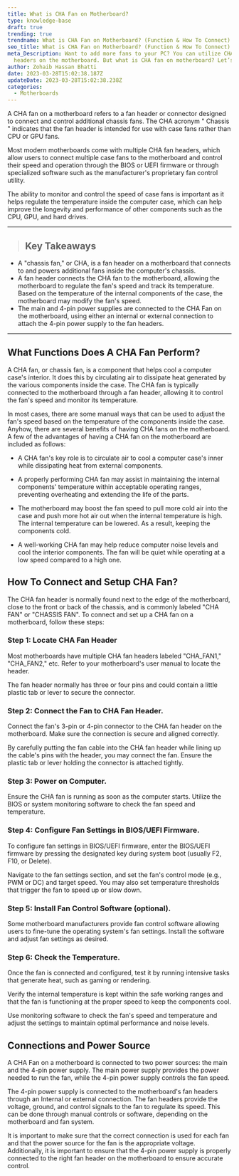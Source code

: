 ```yaml
---
title: What is CHA Fan on Motherboard?
type: knowledge-base
draft: true
trending: true
trendname: What is CHA Fan on Motherboard? (Function & How To Connect)
seo_title: What is CHA Fan on Motherboard? (Function & How To Connect)
meta_Description: Want to add more fans to your PC? You can utilize CHA fan
  headers on the motherboard. But what is CHA fan on motherboard? Let’s uncover!
author: Zohaib Hassan Bhatti
date: 2023-03-28T15:02:38.187Z
updateDate: 2023-03-28T15:02:38.238Z
categories:
  - Motherboards
---
```

A CHA fan on a motherboard refers to a fan header or connector designed to connect and control additional chassis fans. The CHA acronym " Chassis " indicates that the fan header is intended for use with case fans rather than CPU or GPU fans.

Most modern motherboards come with multiple CHA fan headers, which allow users to connect multiple case fans to the motherboard and control their speed and operation through the BIOS or UEFI firmware or through specialized software such as the manufacturer's proprietary fan control utility.

The ability to monitor and control the speed of case fans is important as it helps regulate the temperature inside the computer case, which can help improve the longevity and performance of other components such as the CPU, GPU, and hard drives.

- - -

> ## Key Takeaways

* A "chassis fan," or CHA, is a fan header on a motherboard that connects to and powers additional fans inside the computer's chassis. 
* A fan header connects the CHA fan to the motherboard, allowing the motherboard to regulate the fan's speed and track its temperature. Based on the temperature of the internal components of the case, the motherboard may modify the fan's speed.
* The main and 4-pin power supplies are connected to the CHA Fan on the motherboard, using either an internal or external connection to attach the 4-pin power supply to the fan headers.

- - -

## What Functions Does A CHA Fan Perform? 

A CHA fan, or chassis fan, is a component that helps cool a computer case's interior. It does this by circulating air to dissipate heat generated by the various components inside the case. The CHA fan is typically connected to the motherboard through a fan header, allowing it to control the fan's speed and monitor its temperature. 

In most cases, there are some manual ways that can be used to adjust the fan's speed based on the temperature of the components inside the case. Anyhow, there are several benefits of having CHA fans on the motherboard. A few of the advantages of having a CHA fan on the motherboard are included as follows: 

* A CHA fan's key role is to circulate air to cool a computer case's inner while dissipating heat from external components.


* A properly performing CHA fan may assist in maintaining the internal components' temperature within acceptable operating ranges, preventing overheating and extending the life of the parts.


* The motherboard may boost the fan speed to pull more cold air into the case and push more hot air out when the internal temperature is high. The internal temperature can be lowered. As a result, keeping the components cold.


* A well-working CHA fan may help reduce computer noise levels and cool the interior components. The fan will be quiet while operating at a low speed compared to a high one.

## How To Connect and Setup CHA Fan? 

The CHA fan header is normally found next to the edge of the motherboard, close to the front or back of the chassis, and is commonly labeled "CHA FAN" or "CHASSIS FAN". To connect and set up a CHA fan on a motherboard, follow these steps:

### Step 1: Locate CHA Fan Header

Most motherboards have multiple CHA fan headers labeled "CHA_FAN1," "CHA_FAN2," etc. Refer to your motherboard's user manual to locate the header.

The fan header normally has three or four pins and could contain a little plastic tab or lever to secure the connector.

### Step 2: Connect the Fan to CHA Fan Header.

Connect the fan's 3-pin or 4-pin connector to the CHA fan header on the motherboard. Make sure the connection is secure and aligned correctly.

By carefully putting the fan cable into the CHA fan header while lining up the cable's pins with the header, you may connect the fan. Ensure the plastic tab or lever holding the connector is attached tightly.

### Step 3: Power on Computer.

Ensure the CHA fan is running as soon as the computer starts. Utilize the BIOS or system monitoring software to check the fan speed and temperature.

### Step 4: Configure Fan Settings in BIOS/UEFI Firmware.

To configure fan settings in BIOS/UEFI firmware, enter the BIOS/UEFI firmware by pressing the designated key during system boot (usually F2, F10, or Delete).

Navigate to the fan settings section, and set the fan's control mode (e.g., PWM or DC) and target speed. You may also set temperature thresholds that trigger the fan to speed up or slow down.

### Step 5: Install Fan Control Software (optional).

Some motherboard manufacturers provide fan control software allowing users to fine-tune the operating system's fan settings. Install the software and adjust fan settings as desired.

### Step 6: Check the Temperature. 

Once the fan is connected and configured, test it by running intensive tasks that generate heat, such as gaming or rendering.

Verify the internal temperature is kept within the safe working ranges and that the fan is functioning at the proper speed to keep the components cool.

Use monitoring software to check the fan's speed and temperature and adjust the settings to maintain optimal performance and noise levels.

## Connections and Power Source

A CHA Fan on a motherboard is connected to two power sources: the main and the 4-pin power supply. The main power supply provides the power needed to run the fan, while the 4-pin power supply controls the fan speed.

The 4-pin power supply is connected to the motherboard's fan headers through an Internal or external connection. The fan headers provide the voltage, ground, and control signals to the fan to regulate its speed. This can be done through manual controls or software, depending on the motherboard and fan system.

It is important to make sure that the correct connection is used for each fan and that the power source for the fan is the appropriate voltage. Additionally, it is important to ensure that the 4-pin power supply is properly connected to the right fan header on the motherboard to ensure accurate control.